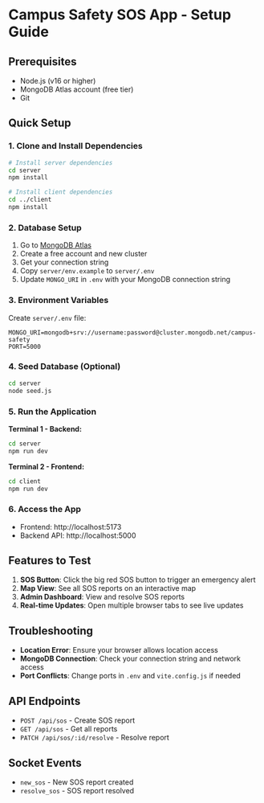 # Campus Safety SOS App - Setup Guide

## Prerequisites

- Node.js (v16 or higher)
- MongoDB Atlas account (free tier)
- Git

## Quick Setup

### 1. Clone and Install Dependencies

```bash
# Install server dependencies
cd server
npm install

# Install client dependencies
cd ../client
npm install
```

### 2. Database Setup

1. Go to [MongoDB Atlas](https://www.mongodb.com/atlas)
2. Create a free account and new cluster
3. Get your connection string
4. Copy `server/env.example` to `server/.env`
5. Update `MONGO_URI` in `.env` with your MongoDB connection string

### 3. Environment Variables

Create `server/.env` file:

```env
MONGO_URI=mongodb+srv://username:password@cluster.mongodb.net/campus-safety
PORT=5000
```

### 4. Seed Database (Optional)

```bash
cd server
node seed.js
```

### 5. Run the Application

**Terminal 1 - Backend:**

```bash
cd server
npm run dev
```

**Terminal 2 - Frontend:**

```bash
cd client
npm run dev
```

### 6. Access the App

- Frontend: http://localhost:5173
- Backend API: http://localhost:5000

## Features to Test

1. **SOS Button**: Click the big red SOS button to trigger an emergency alert
2. **Map View**: See all SOS reports on an interactive map
3. **Admin Dashboard**: View and resolve SOS reports
4. **Real-time Updates**: Open multiple browser tabs to see live updates

## Troubleshooting

- **Location Error**: Ensure your browser allows location access
- **MongoDB Connection**: Check your connection string and network access
- **Port Conflicts**: Change ports in `.env` and `vite.config.js` if needed

## API Endpoints

- `POST /api/sos` - Create SOS report
- `GET /api/sos` - Get all reports
- `PATCH /api/sos/:id/resolve` - Resolve report

## Socket Events

- `new_sos` - New SOS report created
- `resolve_sos` - SOS report resolved
